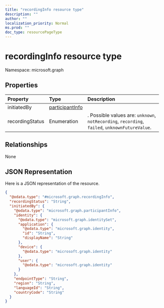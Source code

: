 ```yaml
---
title: "recordingInfo resource type"
description: ""
author: ""
localization_priority: Normal
ms.prod: ""
doc_type: resourcePageType
---
```


# recordingInfo resource type


Namespace: microsoft.graph



## Properties
|Property|Type|Description|
|:---|:---|:---|
|initiatedBy|[participantInfo](../resources/participantinfo.md)||
|recordingStatus|Enumeration|. Possible values are: `unknown`, `notRecording`, `recording`, `failed`, `unknownFutureValue`.|

## Relationships
None

## JSON Representation
Here is a JSON representation of the resource.
<!-- {
  "blockType": "resource",
  "@odata.type": "microsoft.graph.recordingInfo"
}
-->
``` json
{
  "@odata.type": "#microsoft.graph.recordingInfo",
  "recordingStatus": "String",
  "initiatedBy": {
    "@odata.type": "microsoft.graph.participantInfo",
    "identity": {
      "@odata.type": "microsoft.graph.identitySet",
      "application": {
        "@odata.type": "microsoft.graph.identity",
        "id": "String",
        "displayName": "String"
      },
      "device": {
        "@odata.type": "microsoft.graph.identity"
      },
      "user": {
        "@odata.type": "microsoft.graph.identity"
      }
    },
    "endpointType": "String",
    "region": "String",
    "languageId": "String",
    "countryCode": "String"
  }
}
```

